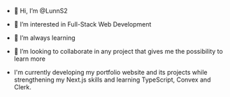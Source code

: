 - 👋 Hi, I’m @LunnS2
- 👀 I’m interested in Full-Stack Web Development
- 🌱 I’m always learning
- 💞️ I’m looking to collaborate in any project that gives me the possibility to learn more

- I'm currently developing my portfolio website and its projects while strengthening my Next.js skills and learning TypeScript, Convex and Clerk.
